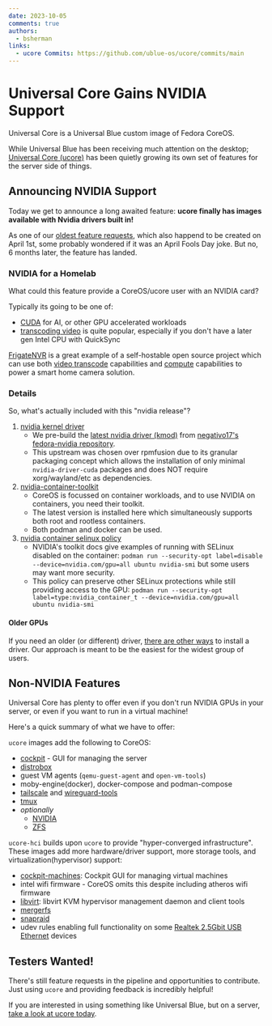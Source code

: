 ```yaml
---
date: 2023-10-05
comments: true
authors: 
  - bsherman
links:
  - ucore Commits: https://github.com/ublue-os/ucore/commits/main
---
```

# Universal Core Gains NVIDIA Support

Universal Core is a Universal Blue custom image of Fedora CoreOS. 

While Universal Blue has been receiving much attention on the desktop; [Universal Core (ucore)](https://github.com/ublue-os/ucore) has been quietly growing its own set of features for the server side of things.

## Announcing NVIDIA Support

Today we get to announce a long awaited feature:  **ucore finally has images available with Nvidia drivers built in!** 

As one of our [oldest feature requests](https://github.com/ublue-os/ucore/issues/18), which also happend to be created on April 1st, some probably wondered if it was an April Fools Day joke. But no, 6 months later, the feature has landed.

### NVIDIA for a Homelab

What could this feature provide a CoreOS/ucore user with an NVIDIA card?

Typically its going to be one of:
- [CUDA](https://developer.nvidia.com/cuda-gpus) for AI, or other GPU accelerated workloads
- [transcoding video](https://developer.nvidia.com/video-encode-and-decode-gpu-support-matrix-new) is quite popular, especially if you don't have a later gen Intel CPU with QuickSync


[FrigateNVR](https://frigate.video) is a great example of a self-hostable open source project which can use both [video transcode](https://docs.frigate.video/configuration/hardware_acceleration#nvidia-gpus) capabilities and [compute](https://docs.frigate.video/configuration/detectors#nvidia-tensorrt-detector) capabilities to power a smart home camera solution.


### Details

So, what's actually included with this "nvidia release"?

1. [nvidia kernel driver](https://negativo17.org/nvidia-driver)
    - We pre-build the [latest nvidia driver (kmod)](https://github.com/negativo17/nvidia-driver/blob/master/nvidia-driver.spec) from [negativo17's fedora-nvidia repository](https://negativo17.org/repos/fedora-nvidia.repo).
    - This upstream was chosen over rpmfusion due to its granular packaging concept which allows the installation of only minimal `nvidia-driver-cuda` packages and does NOT require xorg/wayland/etc as dependencies.
2. [nvidia-container-toolkit](https://docs.nvidia.com/datacenter/cloud-native/container-toolkit/latest/sample-workload.html)
    - CoreOS is focussed on container workloads, and to use NVIDIA on containers, you need their toolkit.
    - The latest version is installed here which simultaneously supports both root and rootless containers. 
    - Both podman and docker can be used.
3. [nvidia container selinux policy](https://github.com/NVIDIA/dgx-selinux/tree/master/src/nvidia-container-selinux)
    - NVIDIA's toolkit docs give examples of running with SELinux disabled on the container: `podman run --security-opt label=disable --device=nvidia.com/gpu=all ubuntu nvidia-smi` but some users may want more security.
    - This policy can preserve other SELinux protections while still providing access to the GPU: `podman run --security-opt label=type:nvidia_container_t --device=nvidia.com/gpu=all ubuntu nvidia-smi` 


#### Older GPUs

If you need an older (or different) driver, [there are other ways](https://github.com/ublue-os/ucore#other-nvidia-drivers) to install a driver. Our approach is meant to be the easiest for the widest group of users.

## Non-NVIDIA Features

Universal Core has plenty to offer even if you don't run NVIDIA GPUs in your server, or even if you want to run in a virtual machine!

Here's a quick summary of what we have to offer:

`ucore` images add the following to CoreOS:
  - [cockpit](https://cockpit-project.org) - GUI for managing the server
  - [distrobox](https://github.com/89luca89/distrobox)
  - guest VM agents (`qemu-guest-agent` and `open-vm-tools`)
  - moby-engine(docker), docker-compose and podman-compose
  - [tailscale](https://tailscale.com) and [wireguard-tools](https://www.wireguard.com)
  - [tmux](https://github.com/tmux/tmux/wiki/Getting-Started)
  - *optionally*
    - [NVIDIA](#details)
    - [ZFS](https://openzfs.github.io/openzfsdocs/Getting%20Started/Fedora/index.html)

`ucore-hci` builds upon `ucore` to provide "hyper-converged infrastructure". These images add more hardware/driver support, more storage tools, and virtualization(hypervisor) support:
  - [cockpit-machines](https://github.com/cockpit-project/cockpit-machines): Cockpit GUI for managing virtual machines
  - intel wifi firmware - CoreOS omits this despite including atheros wifi firmware
  - [libvirt](https://libvirt.org/): libvirt KVM hypervisor management daemon and client tools
  - [mergerfs](https://github.com/trapexit/mergerfs)
  - [snapraid](https://www.snapraid.it/)
  - udev rules enabling full functionality on some [Realtek 2.5Gbit USB Ethernet](https://github.com/wget/realtek-r8152-linux/) devices

## Testers Wanted!

There's still feature requests in the pipeline and opportunities to contribute. Just using `ucore` and providing feedback is incredibly helpful!

If you are interested in using something like Universal Blue, but on a server, [take a look at ucore today](https://github.com/ublue-os/ucore).